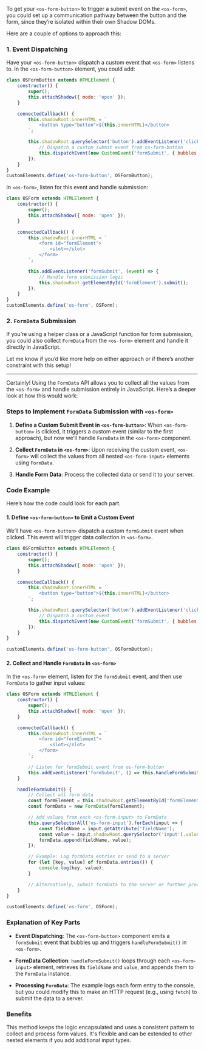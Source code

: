 
To get your `<os-form-button>` to trigger a submit event on the `<os-form>`, you could set up a communication pathway between the button and the form, since they’re isolated within their own Shadow DOMs.

Here are a couple of options to approach this:

### 1. Event Dispatching

Have your `<os-form-button>` dispatch a custom event that `<os-form>` listens to. In the `<os-form-button>` element, you could add:

```javascript
class OSFormButton extends HTMLElement {
    constructor() {
        super();
        this.attachShadow({ mode: 'open' });
    }

    connectedCallback() {
        this.shadowRoot.innerHTML = `
            <button type="button">${this.innerHTML}</button>
        `;

        this.shadowRoot.querySelector('button').addEventListener('click', () => {
            // Dispatch a custom submit event from os-form-button
            this.dispatchEvent(new CustomEvent('formSubmit', { bubbles: true, composed: true }));
        });
    }
}
customElements.define('os-form-button', OSFormButton);
```

In `<os-form>`, listen for this event and handle submission:

```javascript
class OSForm extends HTMLElement {
    constructor() {
        super();
        this.attachShadow({ mode: 'open' });
    }

    connectedCallback() {
        this.shadowRoot.innerHTML = `
            <form id="formElement">
                <slot></slot>
            </form>
        `;

        this.addEventListener('formSubmit', (event) => {
            // Handle form submission logic
            this.shadowRoot.getElementById('formElement').submit();
        });
    }
}
customElements.define('os-form', OSForm);
```

### 2. `FormData` Submission

If you’re using a helper class or a JavaScript function for form submission, you could also collect `FormData` from the `<os-form>` element and handle it directly in JavaScript.

Let me know if you’d like more help on either approach or if there’s another constraint with this setup!

---

Certainly! Using the `FormData` API allows you to collect all the values from the `<os-form>` and handle submission entirely in JavaScript. Here’s a deeper look at how this would work:

### Steps to Implement `FormData` Submission with `<os-form>`

1. **Define a Custom Submit Event in `<os-form-button>`**: When `<os-form-button>` is clicked, it triggers a custom event (similar to the first approach), but now we’ll handle `FormData` in the `<os-form>` component.

2. **Collect `FormData` in `<os-form>`**: Upon receiving the custom event, `<os-form>` will collect the values from all nested `<os-form-input>` elements using `FormData`.

3. **Handle Form Data**: Process the collected data or send it to your server.

### Code Example

Here’s how the code could look for each part.

#### 1. Define `<os-form-button>` to Emit a Custom Event

We’ll have `<os-form-button>` dispatch a custom `formSubmit` event when clicked. This event will trigger data collection in `<os-form>`.

```javascript
class OSFormButton extends HTMLElement {
    constructor() {
        super();
        this.attachShadow({ mode: 'open' });
    }

    connectedCallback() {
        this.shadowRoot.innerHTML = `
            <button type="button">${this.innerHTML}</button>
        `;

        this.shadowRoot.querySelector('button').addEventListener('click', () => {
            // Dispatch a custom event
            this.dispatchEvent(new CustomEvent('formSubmit', { bubbles: true, composed: true }));
        });
    }
}

customElements.define('os-form-button', OSFormButton);
```

#### 2. Collect and Handle `FormData` in `<os-form>`

In the `<os-form>` element, listen for the `formSubmit` event, and then use `FormData` to gather input values:

```javascript
class OSForm extends HTMLElement {
    constructor() {
        super();
        this.attachShadow({ mode: 'open' });
    }

    connectedCallback() {
        this.shadowRoot.innerHTML = `
            <form id="formElement">
                <slot></slot>
            </form>
        `;

        // Listen for formSubmit event from os-form-button
        this.addEventListener('formSubmit', () => this.handleFormSubmit());
    }

    handleFormSubmit() {
        // Collect all form data
        const formElement = this.shadowRoot.getElementById('formElement');
        const formData = new FormData(formElement);

        // Add values from each <os-form-input> to FormData
        this.querySelectorAll('os-form-input').forEach(input => {
            const fieldName = input.getAttribute('fieldName');
            const value = input.shadowRoot.querySelector('input').value;
            formData.append(fieldName, value);
        });

        // Example: Log formData entries or send to a server
        for (let [key, value] of formData.entries()) {
            console.log(key, value);
        }

        // Alternatively, submit formData to the server or further processing
    }
}

customElements.define('os-form', OSForm);
```

### Explanation of Key Parts

- **Event Dispatching**: The `<os-form-button>` component emits a `formSubmit` event that bubbles up and triggers `handleFormSubmit()` in `<os-form>`.

- **FormData Collection**: `handleFormSubmit()` loops through each `<os-form-input>` element, retrieves its `fieldName` and `value`, and appends them to the `FormData` instance.

- **Processing `FormData`**: The example logs each form entry to the console, but you could modify this to make an HTTP request (e.g., using `fetch`) to submit the data to a server.

### Benefits

This method keeps the logic encapsulated and uses a consistent pattern to collect and process form values. It's flexible and can be extended to other nested elements if you add additional input types.